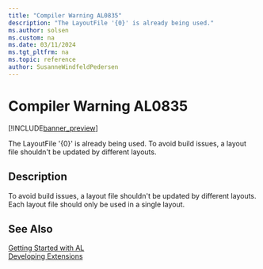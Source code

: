 ```yaml
---
title: "Compiler Warning AL0835"
description: "The LayoutFile '{0}' is already being used."
ms.author: solsen
ms.custom: na
ms.date: 03/11/2024
ms.tgt_pltfrm: na
ms.topic: reference
author: SusanneWindfeldPedersen
---
```

[//]: # (START>DO_NOT_EDIT)
[//]: # (IMPORTANT:Do not edit any of the content between here and the END>DO_NOT_EDIT.)
[//]: # (Any modifications should be made in the .xml files in the ModernDev repo.)
# Compiler Warning AL0835

[!INCLUDE[banner_preview](../includes/banner_preview.md)]

The LayoutFile '{0}' is already being used. To avoid build issues, a layout file shouldn't be updated by different layouts.


## Description
To avoid build issues, a layout file shouldn't be updated by different layouts. Each layout file should only be used in a single layout.  

[//]: # (IMPORTANT: END>DO_NOT_EDIT)
## See Also  
[Getting Started with AL](../devenv-get-started.md)  
[Developing Extensions](../devenv-dev-overview.md)  